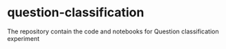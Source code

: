 # question-classification
The repository contain the code and notebooks for Question classification experiment
